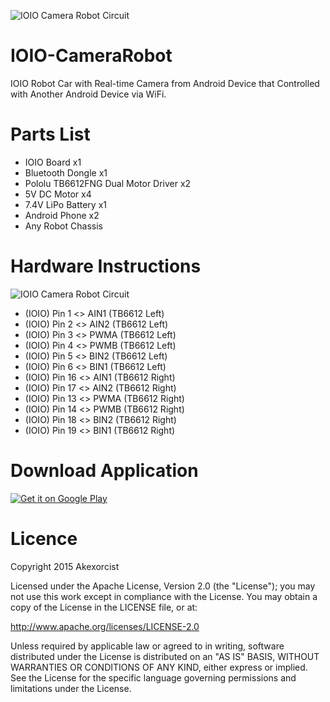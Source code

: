 ![IOIO Camera Robot Circuit](https://raw.githubusercontent.com/akexorcist/IOIO-CameraRobot/master/doc/header.jpg)

# IOIO-CameraRobot
IOIO Robot Car with Real-time Camera from Android Device that Controlled with Another Android Device via WiFi.


Parts List
===========================
+ IOIO Board x1
+ Bluetooth Dongle x1
+ Pololu TB6612FNG Dual Motor Driver x2
+ 5V DC Motor x4
+ 7.4V LiPo Battery x1
+ Android Phone x2
+ Any Robot Chassis


Hardware Instructions
===========================
![IOIO Camera Robot Circuit](https://raw.githubusercontent.com/akexorcist/IOIO-CameraRobot/master/doc/circuit-thumbnail.jpg)

+ (IOIO) Pin 1 <> AIN1 (TB6612 Left)
+ (IOIO) Pin 2 <> AIN2 (TB6612 Left)
+ (IOIO) Pin 3 <> PWMA (TB6612 Left)
+ (IOIO) Pin 4 <> PWMB (TB6612 Left)
+ (IOIO) Pin 5 <> BIN2 (TB6612 Left)
+ (IOIO) Pin 6 <> BIN1 (TB6612 Left)
+ (IOIO) Pin 16 <> AIN1 (TB6612 Right)
+ (IOIO) Pin 17 <> AIN2 (TB6612 Right)
+ (IOIO) Pin 13 <> PWMA (TB6612 Right)
+ (IOIO) Pin 14 <> PWMB (TB6612 Right)
+ (IOIO) Pin 18 <> BIN2 (TB6612 Right)
+ (IOIO) Pin 19 <> BIN1 (TB6612 Right)


Download Application
===========================
<a href="https://play.google.com/store/apps/details?id=app.akexorcist.ioiocamerarobot">
  <img alt="Get it on Google Play"
       src="https://developer.android.com/images/brand/en_generic_rgb_wo_60.png" />
</a>


Licence
===========================
Copyright 2015 Akexorcist

Licensed under the Apache License, Version 2.0 (the "License"); you may not use this work except in compliance with the License. You may obtain a copy of the License in the LICENSE file, or at:

http://www.apache.org/licenses/LICENSE-2.0

Unless required by applicable law or agreed to in writing, software distributed under the License is distributed on an "AS IS" BASIS, WITHOUT WARRANTIES OR CONDITIONS OF ANY KIND, either express or implied. See the License for the specific language governing permissions and limitations under the License.
